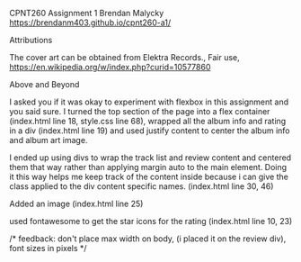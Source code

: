 CPNT260
Assignment 1
Brendan Malycky 
https://brendanm403.github.io/cpnt260-a1/

Attributions

  The cover art can be obtained from Elektra Records., Fair use, https://en.wikipedia.org/w/index.php?curid=10577860

Above and Beyond

  I asked you if it was okay to experiment with flexbox in this assignment and you said sure.
  I turned the top section of the page into a flex container (index.html line 18, style.css line 68), wrapped all the album info and rating in a div (index.html line 19) and used justify content to center the album info and album art image. 

  I ended up using divs to wrap the track list and review content and centered them that way rather than applying margin auto
  to the main element. Doing it this way helps me keep track of the content inside because i can give the class applied to the div
  content specific names. (index.html line 30, 46)

  Added an image (index.html line 25)

  used fontawesome to get the star icons for the rating (index.html line 10, 23)





  /* feedback: don't place max width on body, (i placed it on the review div), font sizes in pixels */







